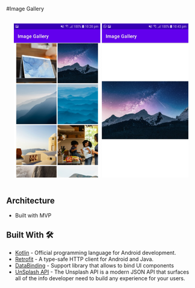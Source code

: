 #Image Gallery

<br/>

<div align="center">
  <img src="ss/s_1.jpg" width="230px" />  <img src="ss/s_2.jpg" width="230px" />
</div>

<br/>


## Architecture
* Built with MVP


## Built With 🛠
- [Kotlin](https://kotlinlang.org/) - Official programming language for Android development.
- [Retrofit](https://square.github.io/retrofit/) - A type-safe HTTP client for Android and Java.
- [DataBinding](https://developer.android.com/topic/libraries/data-binding) - Support library that allows to bind UI components
- [UnSplash API](https://unsplash.com/developers) - The Unsplash API is a modern JSON API that surfaces all of the info developer need to build any experience for your users.